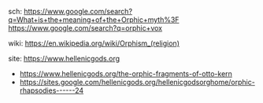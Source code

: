 sch: https://www.google.com/search?q=What+is+the+meaning+of+the+Orphic+myth%3F https://www.google.com/search?q=orphic+vox

wiki: https://en.wikipedia.org/wiki/Orphism_(religion)

site: https://www.hellenicgods.org
- https://www.hellenicgods.org/the-orphic-fragments-of-otto-kern
- https://sites.google.com/hellenicgods.org/hellenicgodsorghome/orphic-rhapsodies------24
